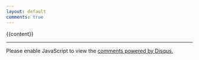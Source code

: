 ```yaml
---
layout: default
comments: true
---
```


{{content}}

<hr/>
<div id="disqus_thread"></div>
<script>
var disqus_config = function () {
  this.page.url = '{{ page.url | absolute_url }}';
  this.page.identifier = '{{ page.disqus_id | page.url }}';
};
(function() { // DON'T EDIT BELOW THIS LINE
  var d = document, s = d.createElement('script');
  s.src = '//leftofnull.disqus.com/embed.js';
  s.setAttribute('data-timestamp', +new Date());
  (d.head || d.body).appendChild(s);
})();
</script>
<noscript>Please enable JavaScript to view the <a href="https://disqus.com/?ref_noscript">comments powered by Disqus.</a></noscript>
